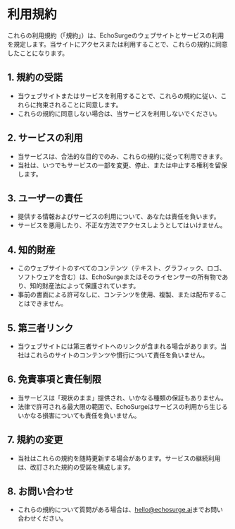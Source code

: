 # 利用規約

これらの利用規約（「規約」）は、EchoSurgeのウェブサイトとサービスの利用を規定します。当サイトにアクセスまたは利用することで、これらの規約に同意したことになります。

## 1. 規約の受諾

- 当ウェブサイトまたはサービスを利用することで、これらの規約に従い、これらに拘束されることに同意します。
- これらの規約に同意しない場合は、当サービスを利用しないでください。

## 2. サービスの利用

- 当サービスは、合法的な目的でのみ、これらの規約に従って利用できます。
- 当社は、いつでもサービスの一部を変更、停止、または中止する権利を留保します。

## 3. ユーザーの責任

- 提供する情報およびサービスの利用について、あなたは責任を負います。
- サービスを悪用したり、不正な方法でアクセスしようとしてはいけません。

## 4. 知的財産

- このウェブサイトのすべてのコンテンツ（テキスト、グラフィック、ロゴ、ソフトウェアを含む）は、EchoSurgeまたはそのライセンサーの所有物であり、知的財産法によって保護されています。
- 事前の書面による許可なしに、コンテンツを使用、複製、または配布することはできません。

## 5. 第三者リンク

- 当ウェブサイトには第三者サイトへのリンクが含まれる場合があります。当社はこれらのサイトのコンテンツや慣行について責任を負いません。

## 6. 免責事項と責任制限

- 当サービスは「現状のまま」提供され、いかなる種類の保証もありません。
- 法律で許可される最大限の範囲で、EchoSurgeはサービスの利用から生じるいかなる損害についても責任を負いません。

## 7. 規約の変更

- 当社はこれらの規約を随時更新する場合があります。サービスの継続利用は、改訂された規約の受諾を構成します。

## 8. お問い合わせ

- これらの規約について質問がある場合は、[hello@echosurge.ai](mailto:hello@echosurge.ai)までお問い合わせください。 